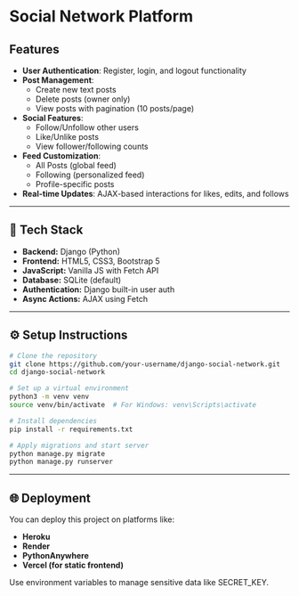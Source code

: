 # Social Network Platform

## Features

- **User Authentication**: Register, login, and logout functionality
- **Post Management**:
  - Create new text posts
  - Delete posts (owner only)
  - View posts with pagination (10 posts/page)
- **Social Features**:
  - Follow/Unfollow other users
  - Like/Unlike posts
  - View follower/following counts
- **Feed Customization**:
  - All Posts (global feed)
  - Following (personalized feed)
  - Profile-specific posts
- **Real-time Updates**: AJAX-based interactions for likes, edits, and follows

--- 

## 🧰 Tech Stack

- **Backend:** Django (Python)
- **Frontend:** HTML5, CSS3, Bootstrap 5
- **JavaScript:** Vanilla JS with Fetch API
- **Database:** SQLite (default)
- **Authentication:** Django built-in user auth
- **Async Actions:** AJAX using Fetch

---

## ⚙️ Setup Instructions

```bash
# Clone the repository
git clone https://github.com/your-username/django-social-network.git
cd django-social-network

# Set up a virtual environment
python3 -m venv venv
source venv/bin/activate  # For Windows: venv\Scripts\activate

# Install dependencies
pip install -r requirements.txt

# Apply migrations and start server
python manage.py migrate
python manage.py runserver
```

---

## 🌐 Deployment

You can deploy this project on platforms like:
- **Heroku**
- **Render**
- **PythonAnywhere**
- **Vercel (for static frontend)**

Use environment variables to manage sensitive data like SECRET_KEY.



